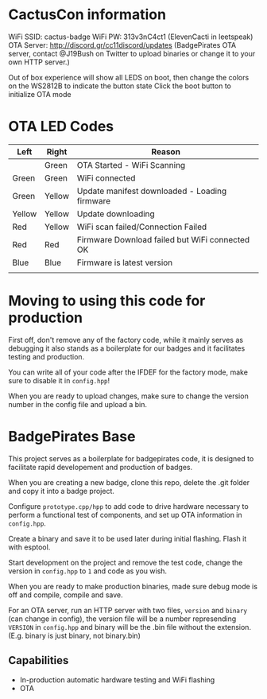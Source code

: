 # CactusCon information
WiFi SSID: cactus-badge
WiFi PW: 313v3nC4ct1 (ElevenCacti in leetspeak)
OTA Server: http://discord.gr/cc11discord/updates (BadgePirates OTA server, contact @J19Bush on Twitter to upload binaries or change it to your own HTTP server.)

Out of box experience will show all LEDS on boot, then change the colors on the WS2812B to indicate the button state
Click the boot button to initialize OTA mode

# OTA LED Codes
| Left   	| Right  	| Reason                                         	|
|--------	|--------	|------------------------------------------------	|
|        	| Green  	| OTA Started - WiFi Scanning                    	|
| Green  	| Green  	| WiFi connected                                 	|
| Green  	| Yellow 	| Update manifest downloaded - Loading firmware  	|
| Yellow 	| Yellow 	| Update downloading                             	|
| Red    	| Yellow 	| WiFi scan failed/Connection Failed             	|
| Red    	| Red    	| Firmware Download failed but WiFi connected OK 	|
| Blue   	| Blue   	| Firmware is latest version                     	|
|        	|        	|                                                	|

# Moving to using this code for production
First off, don't remove any of the factory code, while it mainly serves as debugging it also stands as a boilerplate for our badges and it facilitates testing and production. 

You can write all of your code after the IFDEF for the factory mode, make sure to disable it in `config.hpp`!

When you are ready to upload changes, make sure to change the version number in the config file and upload a bin. 

# BadgePirates Base
This project serves as a boilerplate for badgepirates code, it is designed to facilitate rapid developement and production of badges.

When you are creating a new badge, clone this repo, delete the .git folder and copy it into a badge project. 

Configure `prototype.cpp/hpp` to add code to drive hardware necessary to perform a functional test of components, and set up OTA information in `config.hpp`.

Create a binary and save it to be used later during initial flashing. Flash it with esptool.

Start development on the project and remove the test code, change the version in `config.hpp` to `1` and code as you wish. 

When you are ready to make production binaries, made sure debug mode is off and compile, compile and save.

For an OTA server, run an HTTP server with two files, `version` and `binary` (can change in config), the version file will be a number represending `VERSION` in `config.hpp` and binary will be the .bin file without the extension. (E.g. binary is just binary, not binary.bin)

## Capabilities

* In-production automatic hardware testing and WiFi flashing
* OTA

